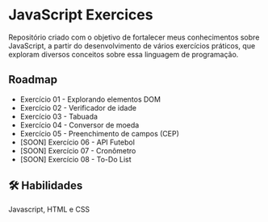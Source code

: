 
# JavaScript Exercices

Repositório criado com o objetivo de fortalecer meus conhecimentos sobre JavaScript, a partir do desenvolvimento de vários exercícios práticos, que exploram diversos conceitos sobre essa linguagem de programação.


## Roadmap

- Exercício 01 - Explorando elementos DOM
- Exercício 02 - Verificador de idade
- Exercício 03 - Tabuada
- Exercício 04 - Conversor de moeda
- Exercício 05 - Preenchimento de campos (CEP)
- [SOON] Exercício 06 - API Futebol
- [SOON] Exercício 07 - Cronômetro
- [SOON] Exercício 08 - To-Do List


## 🛠 Habilidades
Javascript, HTML e CSS


